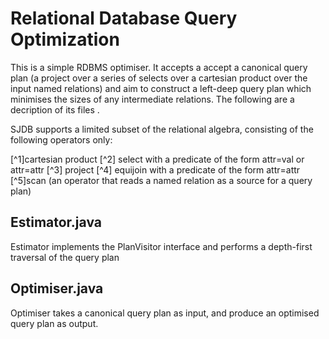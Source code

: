 # Relational Database Query Optimization

This is a simple RDBMS optimiser. It accepts a accept a canonical query plan (a project over a series of selects over a cartesian product over the input named relations) and aim to construct a left-deep query plan which minimises the sizes of any intermediate relations. The following are a decription of its files .

SJDB supports a limited subset of the relational algebra, consisting of the following operators only:

[^1]cartesian product
[^2] select with a predicate of the form attr=val or attr=attr
[^3] project
[^4] equijoin with a predicate of the form attr=attr
[^5]scan (an operator that reads a named relation as a source for a query plan)

## Estimator.java
Estimator implements the PlanVisitor interface and performs a depth-first traversal of the query plan

## Optimiser.java
Optimiser takes a canonical query plan as input, and produce an optimised query plan as output.


